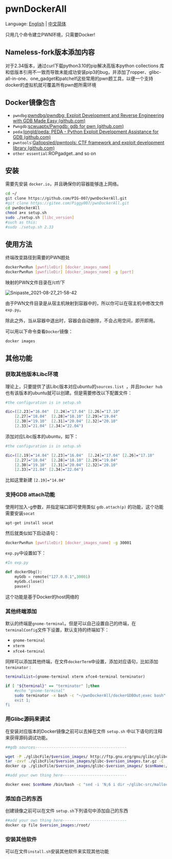 # pwnDockerAll

Language: [English](https://github.com/PIG-007/pwnDockerAll/blob/master/README_en-US.md) | [中文简体](https://github.com/PIG-007/pwnDockerAll/blob/master/README.md)

只用几个命令建立PWN环境，只需要Docker!
## Nameless-fork版本添加内容
对于2.34版本，通过curl下载python3.10的pip解决高版本python collections 库和低版本引用不一致而导致未能成功安装pip3的bug，并添加了ropper、glibc-all-in-one、one_gadget和patchelf这些常用的pwn题工具，以便一个支持docker的虚拟机就可覆盖所有pwn题所需环境

## Docker镜像包含

+ `pwndbg`:[pwndbg/pwndbg: Exploit Development and Reverse Engineering with GDB Made Easy (github.com)](https://github.com/pwndbg/pwndbg)
+ `Pwngdb`:[scwuaptx/Pwngdb: gdb for pwn (github.com)](https://github.com/scwuaptx/Pwngdb)
+ `peda`:[longld/peda: PEDA - Python Exploit Development Assistance for GDB (github.com)](https://github.com/longld/peda)
+ `pwntools`:[Gallopsled/pwntools: CTF framework and exploit development library (github.com)](https://github.com/Gallopsled/pwntools)
+ `other essential`:ROPgadget..and so on

## 安装

需要先安装 `docker.io`，并且确保你的容器能够连上网络。

```bash
cd ~/
git clone https://github.com/PIG-007/pwnDockerAll.git 
#git clone https://gitee.com/Piggy007/pwnDockerAll.git
cd pwnDockerAll
chmod a+x setup.sh
sudo ./setup.sh [libc_version]
#such as this:
#sudo ./setup.sh 2.33
```

## 使用方法

终端改变路径到需要的PWN题处

```bash
dockerPwnRun [pwnfileDir] [docker_images_name]
dockerPwnRun [pwnfileDir] [docker_images_name] -g [port]
```

映射的PWN文件目录在/ctf/下

![Snipaste_2021-08-27_21-58-42](https://pig-007.oss-cn-beijing.aliyuncs.com/img/20210827215851.png)

由于PWN文件目录是从宿主机映射到容器中的，所以你可以在宿主机中修改文件`exp.py`。

除此之外，当从容器中退出时，容器会自动删除，不会占用空间，即开即用。

可以用以下命令查看`Docker`镜像：

```bash
docker images
```

## 其他功能

### 获取其他版本Libc环境

理论上，只要提供了该Libc版本对应ubuntu的`sources.list `，并且`Docker hub`也有该版本的ubuntu就可以创建。但是需要修改以下配置文件：

```bash
#the configuration is in setup.sh

dic=([2.23]="16.04"  [2.24]="17.04" [2.26]="17.10"
    [2.27]="18.04"  [2.28]="18.10" [2.29]="19.04"
    [2.30]="19.10"  [2.31]="20.04" [2.32]="20.10"
    [2.33]="21.04" [2.34]="22.04")
```

添加对应Libc版本的ubuntu，如下：

```bash
#the configuration is in setup.sh

dic=([2.19]="14.04" [2.23]="16.04"  [2.24]="17.04" [2.26]="17.10"
    [2.27]="18.04"  [2.28]="18.10" [2.29]="19.04"
    [2.30]="19.10"  [2.31]="20.04" [2.32]="20.10"
    [2.33]="21.04" [2.34]="22.04")
```

比如这里新建 `[2.19]="14.04"` 

### 支持GDB attach功能

使用时加入-g参数，并指定端口即可使用类似 `gdb.attach(p)` 的功能，这个功能需要安装`socat`

```
apt-get install socat
```

然后就类似如下启动语句：

```bash
dockerPwnRun [pwnfileDir] [docker_images_name] -g 30001
```

`exp.py`中设置如下：

```python
#In exp.py

def dockerDbg():
	myGdb = remote("127.0.0.1",30001)
	myGdb.close()
	pause()
```

这个功能是基于Docker的host网络的

### 其他终端添加

默认的终端是`gnome-terminal`。但是可以自己设置自己的终端，在`terminalConfig`文件下设置，默认支持的终端如下：

+ `gnome-terminal`
+ `xterm`
+ `xfce4-terminal`

同样可以添加其他终端，在文件`dockerTerm`中设置，添加对应语句，比如添加`terminator` :

```bash
terminalList=(gnome-terminal xterm xfce4-terminal terminator)

if [ "${terminal}" == "terminator" ];then
	#echo "gnome-terminal"
	sudo terminator -x bash -c "~/pwnDockerAll/dockerGDBOut;exec bash" bash"
	exit 1;
fi
```

### 用Glibc源码来调试

在安装对应版本的Docker镜像之前可以去掉在文件 `setup.sh` 中以下语句的注释来获得源码调试功能。

```bash
##gdb sources----------------------------------------

wget -P ./glibcFile/$version_images/ http://ftp.gnu.org/gnu/glibc/glibc-$version_images.tar.gz
tar -zxvf ./glibcFile/$version_images/glibc-$version_images.tar.gz -C ./glibcFile/$version_images/
docker cp ./glibcFile/$version_images/glibc-$version_images/ $conName:/root/glibc-src/
```

```bash
##add your own thing here----------------------------

docker exec $conName /bin/bash -c "sed -i 'N;6 i dir ~/glibc-src/malloc' ~/.gdbinit"
```

### 添加自己的东西

创建镜像之前可以在文件 `setup.sh`下列语句中添加自己的东西

```bash
##add your own thing here----------------------------
docker cp file $version_images:/root/
```

### 安装其他软件

可以在文件`install.sh`安装其他软件来实现其他功能

